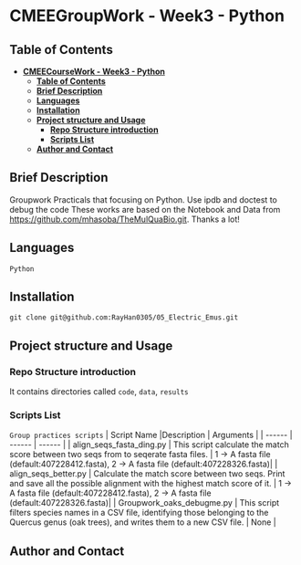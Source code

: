 # **CMEEGroupWork - Week3 - Python**

## Table of Contents

- [**CMEECourseWork - Week3 - Python**](#cmeecoursework---week3---Python)
  - [**Table of Contents**](#table-of-contents)
  - [**Brief Description**](#brief-description)
  - [**Languages**](#languages)
  - [**Installation**](#installation)
  - [**Project structure and Usage**](#project-structure-and-usage)
    - [**Repo Structure introduction**](#repo-structure-introduction)
    - [**Scripts List**](#scripts-list)
  - [**Author and Contact**](#author-and-contact)

## **Brief Description**

Groupwork Practicals that focusing on Python. Use ipdb and doctest to debug the code
These works are based on the Notebook and Data from https://github.com/mhasoba/TheMulQuaBio.git. Thanks a lot!

## **Languages**
```
Python
```
## **Installation**
```
git clone git@github.com:RayHan0305/05_Electric_Emus.git
```

## **Project structure and Usage**

### **Repo Structure introduction**

It contains directories called `code`, `data`, `results`

### **Scripts List**

```Group practices scripts```
| Script Name |Description | Arguments |
| ------ | ------ | ------ |
| align_seqs_fasta_ding.py    | This script calculate the match score between two seqs from to seqerate fasta files. | 1 -> A fasta file (default:407228412.fasta), 2 -> A fasta file (default:407228326.fasta)|
| align_seqs_better.py   | Calculate the match score between two seqs. Print and save all the possible alignment with the highest match score of it. | 1 -> A fasta file (default:407228412.fasta), 2 -> A fasta file (default:407228326.fasta)|
| Groupwork_oaks_debugme.py    | This script filters species names in a CSV file, identifying those belonging to the Quercus genus (oak trees), and writes them to a new CSV file. | None |


## **Author and Contact**


